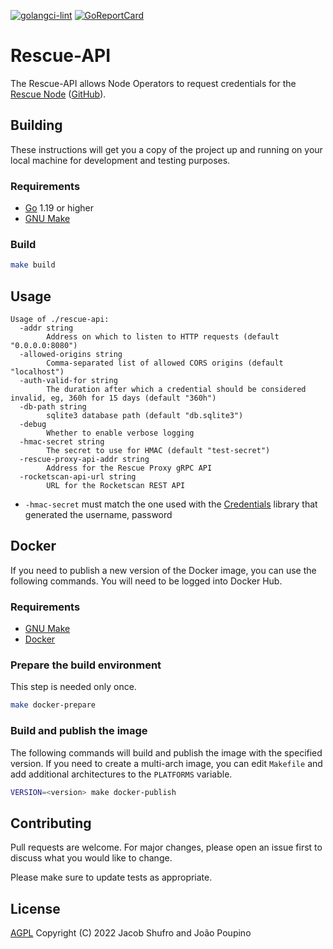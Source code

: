 [![golangci-lint](https://github.com/Rocket-Pool-Rescue-Node/rescue-proxy/actions/workflows/golangci-lint.yml/badge.svg)](https://github.com/Rocket-Pool-Rescue-Node/rescue-proxy/actions/workflows/golangci-lint.yml) [![GoReportCard](https://goreportcard.com/badge/github.com/Rocket-Pool-Rescue-Node/rescue-proxy)](https://goreportcard.com/report/github.com/Rocket-Pool-Rescue-Node/rescue-proxy)

# Rescue-API

The Rescue-API allows Node Operators to request credentials for the [Rescue Node](https://rescuenode.com)
([GitHub](https://github.com/Rocket-Rescue-Node/rescue-proxy)).


## Building

These instructions will get you a copy of the project up and running on your local
machine for development and testing purposes.

### Requirements

  * [Go](https://golang.org/doc/install) 1.19 or higher
  * [GNU Make](https://www.gnu.org/software/make/)

### Build

```bash
make build
```

## Usage

```
Usage of ./rescue-api:
  -addr string
        Address on which to listen to HTTP requests (default "0.0.0.0:8080")
  -allowed-origins string
        Comma-separated list of allowed CORS origins (default "localhost")
  -auth-valid-for string
        The duration after which a credential should be considered invalid, eg, 360h for 15 days (default "360h")
  -db-path string
        sqlite3 database path (default "db.sqlite3")
  -debug
        Whether to enable verbose logging
  -hmac-secret string
        The secret to use for HMAC (default "test-secret")
  -rescue-proxy-api-addr string
        Address for the Rescue Proxy gRPC API
  -rocketscan-api-url string
        URL for the Rocketscan REST API
```

  * `-hmac-secret` must match the one used with the
  [Credentials](https://github.com/Rocket-Pool-Rescue-Node/credentials) library
  that generated the username, password

## Docker

If you need to publish a new version of the Docker image, you can use the following
commands. You will need to be logged into Docker Hub.

### Requirements

  * [GNU Make](https://www.gnu.org/software/make/)
  * [Docker](https://docs.docker.com/get-docker/)

### Prepare the build environment

This step is needed only once.

```bash
make docker-prepare
```

### Build and publish the image

The following commands will build and publish the image with the specified version.
If you need to create a multi-arch image, you can edit `Makefile` and add
additional architectures to the `PLATFORMS` variable.

```bash
VERSION=<version> make docker-publish
```

## Contributing

Pull requests are welcome. For major changes, please open an issue first
to discuss what you would like to change.

Please make sure to update tests as appropriate.

## License

[AGPL](https://www.gnu.org/licenses/agpl-3.0.en.html)
Copyright (C) 2022 Jacob Shufro and João Poupino

